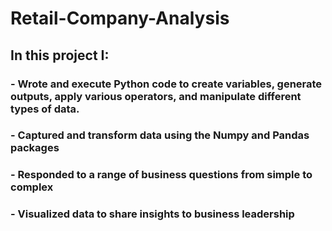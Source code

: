 # Retail-Company-Analysis

## In this project I: 
### - Wrote and execute Python code to create variables, generate outputs, apply various operators, and manipulate different types of data. 
### - Captured and transform data using the Numpy and Pandas packages
### - Responded to a range of business questions from simple to complex
### - Visualized data to share insights to business leadership


